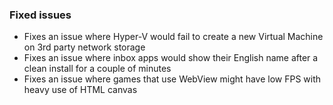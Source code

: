 ### Fixed issues
- Fixes an issue where Hyper-V would fail to create a new Virtual Machine on 3rd party network storage
- Fixes an issue where inbox apps would show their English name after a clean install for a couple of minutes
- Fixes an issue where games that use WebView might have low FPS with heavy use of HTML canvas